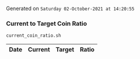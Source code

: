 Generated on `Saturday 02-October-2021 at 14:20:55`

### Current to Target Coin Ratio
`current_coin_ratio.sh`

Date|Current|Target|Ratio
---|---|---|---
